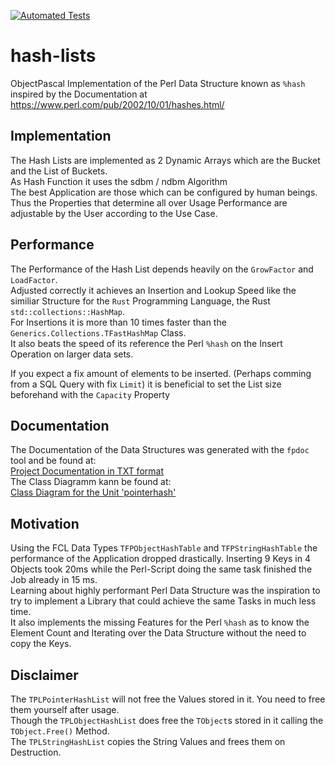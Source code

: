 [![Automated Tests](https://github.com/bodo-hugo-barwich/hash-lists/actions/workflows/testing.yml/badge.svg)](https://github.com/bodo-hugo-barwich/hash-lists/actions/workflows/testing.yml)

# hash-lists
ObjectPascal Implementation of the Perl Data Structure known as `%hash` inspired by the Documentation at 
https://www.perl.com/pub/2002/10/01/hashes.html/

## Implementation
The Hash Lists are implemented as 2 Dynamic Arrays which are the Bucket and the List of Buckets.\
As Hash Function it uses the sdbm / ndbm Algorithm \
The best Application are those which can be configured by human beings. Thus the Properties
that determine all over Usage Performance are adjustable by the User according to the Use Case.

## Performance
The Performance of the Hash List depends heavily on the `GrowFactor` and `LoadFactor`.\
Adjusted correctly it achieves an Insertion and Lookup Speed like the similiar Structure for the `Rust` Programming Language,
the Rust `std::collections::HashMap`.\
For Insertions it is more than 10 times faster than the `Generics.Collections.TFastHashMap` Class.\
It also beats the speed of its reference the Perl `%hash` on the Insert Operation on larger data sets.

If you expect a fix amount of elements to be inserted. (Perhaps comming from a SQL Query with fix `Limit`)
it is beneficial to set the List size beforehand with the `Capacity` Property

## Documentation
The Documentation of the Data Structures was generated with the `fpdoc` tool and be found at:\
[Project Documentation in TXT format](doc/hash-lists.txt)\
The Class Diagramm kann be found at:\
[Class Diagram for the Unit 'pointerhash'](doc/pointerhash.jpg)


## Motivation
Using the FCL Data Types `TFPObjectHashTable` and `TFPStringHashTable` the performance of the Application dropped drastically.
Inserting 9 Keys in 4 Objects took 20ms while the Perl-Script doing the same task finished the Job already in 15 ms.\
Learning about highly performant Perl Data Structure was the inspiration to try to implement a Library that could achieve the same Tasks in much less time.\
It also implements the missing Features for the Perl `%hash` as to know the Element Count and Iterating over the Data Structure without the need to copy the Keys.

## Disclaimer
The `TPLPointerHashList` will not free the Values stored in it. You need to free them yourself after usage.\
Though the `TPLObjectHashList` does free the `TObject`s stored in it calling the `TObject.Free()` Method.\
The `TPLStringHashList` copies the String Values and frees them on Destruction.
